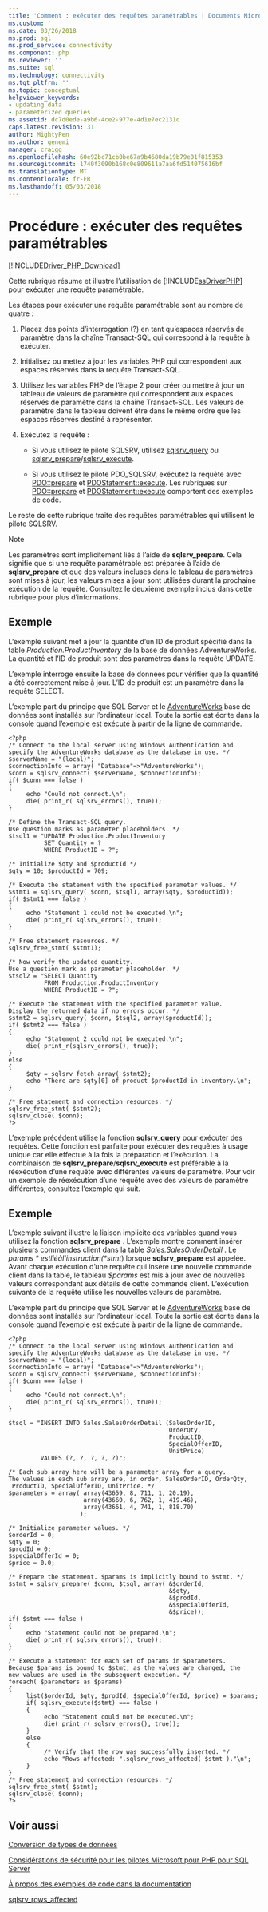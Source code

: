 ```yaml
---
title: 'Comment : exécuter des requêtes paramétrables | Documents Microsoft'
ms.custom: ''
ms.date: 03/26/2018
ms.prod: sql
ms.prod_service: connectivity
ms.component: php
ms.reviewer: ''
ms.suite: sql
ms.technology: connectivity
ms.tgt_pltfrm: ''
ms.topic: conceptual
helpviewer_keywords:
- updating data
- parameterized queries
ms.assetid: dc7d0ede-a9b6-4ce2-977e-4d1e7ec2131c
caps.latest.revision: 31
author: MightyPen
ms.author: genemi
manager: craigg
ms.openlocfilehash: 60e92bc71cb0be67a9b4680da19b79e01f815353
ms.sourcegitcommit: 1740f3090b168c0e809611a7aa6fd514075616bf
ms.translationtype: MT
ms.contentlocale: fr-FR
ms.lasthandoff: 05/03/2018
---
```

# <a name="how-to-perform-parameterized-queries"></a>Procédure : exécuter des requêtes paramétrables
[!INCLUDE[Driver_PHP_Download](../../includes/driver_php_download.md)]

Cette rubrique résume et illustre l’utilisation de [!INCLUDE[ssDriverPHP](../../includes/ssdriverphp_md.md)] pour exécuter une requête paramétrable.  
  
Les étapes pour exécuter une requête paramétrable sont au nombre de quatre :  
  
1.  Placez des points d’interrogation (?) en tant qu’espaces réservés de paramètre dans la chaîne Transact-SQL qui correspond à la requête à exécuter.  
  
2.  Initialisez ou mettez à jour les variables PHP qui correspondent aux espaces réservés dans la requête Transact-SQL.  
  
3.  Utilisez les variables PHP de l’étape 2 pour créer ou mettre à jour un tableau de valeurs de paramètre qui correspondent aux espaces réservés de paramètre dans la chaîne Transact-SQL. Les valeurs de paramètre dans le tableau doivent être dans le même ordre que les espaces réservés destiné à représenter.
  
4.  Exécutez la requête :  
  
    -   Si vous utilisez le pilote SQLSRV, utilisez [sqlsrv_query](../../connect/php/sqlsrv-query.md) ou [sqlsrv_prepare](../../connect/php/sqlsrv-prepare.md)/[sqlsrv_execute](../../connect/php/sqlsrv-execute.md).  
  
    -   Si vous utilisez le pilote PDO_SQLSRV, exécutez la requête avec [PDO::prepare](../../connect/php/pdo-prepare.md) et [PDOStatement::execute](../../connect/php/pdostatement-execute.md). Les rubriques sur [PDO::prepare](../../connect/php/pdo-prepare.md) et [PDOStatement::execute](../../connect/php/pdostatement-execute.md) comportent des exemples de code.  
  
Le reste de cette rubrique traite des requêtes paramétrables qui utilisent le pilote SQLSRV.  
  
> [!NOTE]  
> Les paramètres sont implicitement liés à l’aide de **sqlsrv_prepare**. Cela signifie que si une requête paramétrable est préparée à l’aide de **sqlsrv_prepare** et que des valeurs incluses dans le tableau de paramètres sont mises à jour, les valeurs mises à jour sont utilisées durant la prochaine exécution de la requête. Consultez le deuxième exemple inclus dans cette rubrique pour plus d’informations.  
  
## <a name="example"></a>Exemple  
L’exemple suivant met à jour la quantité d’un ID de produit spécifié dans la table *Production.ProductInventory* de la base de données AdventureWorks. La quantité et l’ID de produit sont des paramètres dans la requête UPDATE.  
  
L’exemple interroge ensuite la base de données pour vérifier que la quantité a été correctement mise à jour. L’ID de produit est un paramètre dans la requête SELECT.  
  
L’exemple part du principe que SQL Server et le [AdventureWorks](https://github.com/Microsoft/sql-server-samples/tree/master/samples/databases/adventure-works) base de données sont installés sur l’ordinateur local. Toute la sortie est écrite dans la console quand l’exemple est exécuté à partir de la ligne de commande.  
  
```  
<?php  
/* Connect to the local server using Windows Authentication and  
specify the AdventureWorks database as the database in use. */  
$serverName = "(local)";  
$connectionInfo = array( "Database"=>"AdventureWorks");  
$conn = sqlsrv_connect( $serverName, $connectionInfo);  
if( $conn === false )  
{  
     echo "Could not connect.\n";  
     die( print_r( sqlsrv_errors(), true));  
}  
  
/* Define the Transact-SQL query.  
Use question marks as parameter placeholders. */  
$tsql1 = "UPDATE Production.ProductInventory   
          SET Quantity = ?   
          WHERE ProductID = ?";  
  
/* Initialize $qty and $productId */  
$qty = 10; $productId = 709;  
  
/* Execute the statement with the specified parameter values. */  
$stmt1 = sqlsrv_query( $conn, $tsql1, array($qty, $productId));  
if( $stmt1 === false )  
{  
     echo "Statement 1 could not be executed.\n";  
     die( print_r( sqlsrv_errors(), true));  
}  
  
/* Free statement resources. */  
sqlsrv_free_stmt( $stmt1);  
  
/* Now verify the updated quantity.  
Use a question mark as parameter placeholder. */  
$tsql2 = "SELECT Quantity   
          FROM Production.ProductInventory  
          WHERE ProductID = ?";  
  
/* Execute the statement with the specified parameter value.  
Display the returned data if no errors occur. */  
$stmt2 = sqlsrv_query( $conn, $tsql2, array($productId));  
if( $stmt2 === false )  
{  
     echo "Statement 2 could not be executed.\n";  
     die( print_r(sqlsrv_errors(), true));  
}  
else  
{  
     $qty = sqlsrv_fetch_array( $stmt2);  
     echo "There are $qty[0] of product $productId in inventory.\n";  
}  
  
/* Free statement and connection resources. */  
sqlsrv_free_stmt( $stmt2);  
sqlsrv_close( $conn);  
?>  
```  
  
L’exemple précédent utilise la fonction **sqlsrv_query** pour exécuter des requêtes. Cette fonction est parfaite pour exécuter des requêtes à usage unique car elle effectue à la fois la préparation et l’exécution. La combinaison de **sqlsrv_prepare**/**sqlsrv_execute** est préférable à la réexécution d’une requête avec différentes valeurs de paramètre. Pour voir un exemple de réexécution d’une requête avec des valeurs de paramètre différentes, consultez l’exemple qui suit.  
  
## <a name="example"></a>Exemple  
L’exemple suivant illustre la liaison implicite des variables quand vous utilisez la fonction **sqlsrv_prepare** . L’exemple montre comment insérer plusieurs commandes client dans la table *Sales.SalesOrderDetail* . Le *$params* est lié à l’instruction (*$stmt*) lorsque **sqlsrv_prepare** est appelée. Avant chaque exécution d’une requête qui insère une nouvelle commande client dans la table, le tableau *$params* est mis à jour avec de nouvelles valeurs correspondant aux détails de cette commande client. L’exécution suivante de la requête utilise les nouvelles valeurs de paramètre.  
  
L’exemple part du principe que SQL Server et le [AdventureWorks](https://github.com/Microsoft/sql-server-samples/tree/master/samples/databases/adventure-works) base de données sont installés sur l’ordinateur local. Toute la sortie est écrite dans la console quand l’exemple est exécuté à partir de la ligne de commande.  
  
```  
<?php  
/* Connect to the local server using Windows Authentication and  
specify the AdventureWorks database as the database in use. */  
$serverName = "(local)";  
$connectionInfo = array( "Database"=>"AdventureWorks");  
$conn = sqlsrv_connect( $serverName, $connectionInfo);  
if( $conn === false )  
{  
     echo "Could not connect.\n";  
     die( print_r( sqlsrv_errors(), true));  
}  
  
$tsql = "INSERT INTO Sales.SalesOrderDetail (SalesOrderID,   
                                             OrderQty,   
                                             ProductID,   
                                             SpecialOfferID,   
                                             UnitPrice)  
         VALUES (?, ?, ?, ?, ?)";  
  
/* Each sub array here will be a parameter array for a query.  
The values in each sub array are, in order, SalesOrderID, OrderQty,  
 ProductID, SpecialOfferID, UnitPrice. */  
$parameters = array( array(43659, 8, 711, 1, 20.19),  
                     array(43660, 6, 762, 1, 419.46),  
                     array(43661, 4, 741, 1, 818.70)  
                    );  
  
/* Initialize parameter values. */  
$orderId = 0;  
$qty = 0;  
$prodId = 0;  
$specialOfferId = 0;  
$price = 0.0;  
  
/* Prepare the statement. $params is implicitly bound to $stmt. */  
$stmt = sqlsrv_prepare( $conn, $tsql, array( &$orderId,  
                                             &$qty,  
                                             &$prodId,  
                                             &$specialOfferId,  
                                             &$price));  
if( $stmt === false )  
{  
     echo "Statement could not be prepared.\n";  
     die( print_r( sqlsrv_errors(), true));  
}  
  
/* Execute a statement for each set of params in $parameters.  
Because $params is bound to $stmt, as the values are changed, the  
new values are used in the subsequent execution. */  
foreach( $parameters as $params)  
{  
     list($orderId, $qty, $prodId, $specialOfferId, $price) = $params;  
     if( sqlsrv_execute($stmt) === false )  
     {  
          echo "Statement could not be executed.\n";  
          die( print_r( sqlsrv_errors(), true));  
     }  
     else  
     {  
          /* Verify that the row was successfully inserted. */  
          echo "Rows affected: ".sqlsrv_rows_affected( $stmt )."\n";  
     }  
}  
/* Free statement and connection resources. */  
sqlsrv_free_stmt( $stmt);  
sqlsrv_close( $conn);  
?>  
```  
  
## <a name="see-also"></a>Voir aussi  
[Conversion de types de données](../../connect/php/converting-data-types.md)

[Considérations de sécurité pour les pilotes Microsoft pour PHP pour SQL Server](../../connect/php/security-considerations-for-php-sql-driver.md)

[À propos des exemples de code dans la documentation](../../connect/php/about-code-examples-in-the-documentation.md)

[sqlsrv_rows_affected](../../connect/php/sqlsrv-rows-affected.md)  
  
